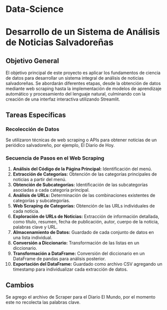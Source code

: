 # Data-Science

# Desarrollo de un Sistema de Análisis de Noticias Salvadoreñas

## Objetivo General

El objetivo principal de este proyecto es aplicar los fundamentos de ciencia de datos para desarrollar un sistema integral de análisis de noticias salvadoreñas. Se abordarán diferentes etapas, desde la obtención de datos mediante web scraping hasta la implementación de modelos de aprendizaje automático y procesamiento del lenguaje natural, culminando con la creación de una interfaz interactiva utilizando Streamlit.

## Tareas Específicas

### Recolección de Datos

Se utilizaron técnicas de web scraping o APIs para obtener noticias de un periódico salvadoreño, por ejemplo, El Diario de Hoy.

### Secuencia de Pasos en el Web Scraping

1. **Análisis del Código de la Página Principal:** Identificación del menú.
2. **Extracción de Categorías:** Obtención de las categorías principales de noticias a partir del menú.
3. **Obtención de Subcategorías:** Identificación de las subcategorías asociadas a cada categoría principal.
4. **Análisis de URLs:** Determinación de las combinaciones existentes de categorías y subcategorías.
5. **Web Scraping de Categorías:** Obtención de las URLs individuales de cada noticia.
6. **Exploración de URLs de Noticias:** Extracción de información detallada, como título, resumen, fecha de publicación, autor, cuerpo de la noticia, palabras clave y URL.
7. **Almacenamiento de Datos:** Guardado de cada conjunto de datos en una lista individual.
8. **Conversión a Diccionario:** Transformación de las listas en un diccionario.
9. **Transformación a DataFrame:** Conversión del diccionario en un DataFrame de pandas para análisis posterior.
10. **Exportación del DataFrame:** Guardado como archivo CSV agregando un timestamp para individualizar cada extracción de datos.

## Cambios

Se agrego el archivo de Scraper para el Diario El Mundo, por el momento este no recolecta las palabras clave.
